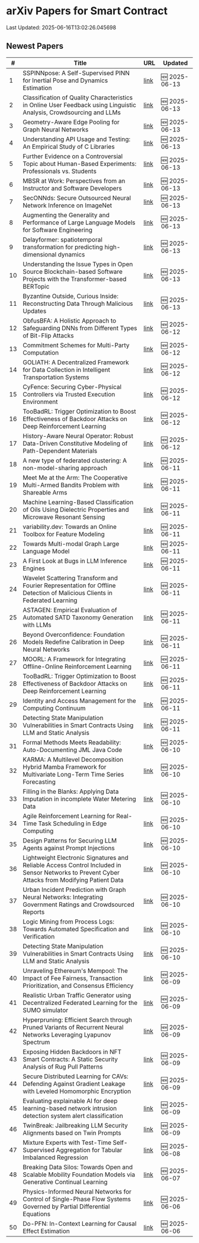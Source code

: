 # arXiv Papers for Smart Contract

Last Updated: 2025-06-16T13:02:26.045698

## Newest Papers

|\#|Title|URL|Updated|
|---|---|---|---|
|1|SSPINNpose: A Self-Supervised PINN for Inertial Pose and Dynamics Estimation|[link](http://arxiv.org/abs/2506.11786v1)|🆕 2025-06-13|
|2|Classification of Quality Characteristics in Online User Feedback using Linguistic Analysis, Crowdsourcing and LLMs|[link](http://arxiv.org/abs/2506.11722v1)|🆕 2025-06-13|
|3|Geometry-Aware Edge Pooling for Graph Neural Networks|[link](http://arxiv.org/abs/2506.11700v1)|🆕 2025-06-13|
|4|Understanding API Usage and Testing: An Empirical Study of C Libraries|[link](http://arxiv.org/abs/2506.11598v1)|🆕 2025-06-13|
|5|Further Evidence on a Controversial Topic about Human-Based Experiments: Professionals vs. Students|[link](http://arxiv.org/abs/2506.11597v1)|🆕 2025-06-13|
|6|MBSR at Work: Perspectives from an Instructor and Software Developers|[link](http://arxiv.org/abs/2506.11588v1)|🆕 2025-06-13|
|7|SecONNds: Secure Outsourced Neural Network Inference on ImageNet|[link](http://arxiv.org/abs/2506.11586v1)|🆕 2025-06-13|
|8|Augmenting the Generality and Performance of Large Language Models for Software Engineering|[link](http://arxiv.org/abs/2506.11548v1)|🆕 2025-06-13|
|9|Delayformer: spatiotemporal transformation for predicting high-dimensional dynamics|[link](http://arxiv.org/abs/2506.11528v1)|🆕 2025-06-13|
|10|Understanding the Issue Types in Open Source Blockchain-based Software Projects with the Transformer-based BERTopic|[link](http://arxiv.org/abs/2506.11451v1)|🆕 2025-06-13|
|11|Byzantine Outside, Curious Inside: Reconstructing Data Through Malicious Updates|[link](http://arxiv.org/abs/2506.11413v1)|🆕 2025-06-13|
|12|ObfusBFA: A Holistic Approach to Safeguarding DNNs from Different Types of Bit-Flip Attacks|[link](http://arxiv.org/abs/2506.10744v1)|🆕 2025-06-12|
|13|Commitment Schemes for Multi-Party Computation|[link](http://arxiv.org/abs/2506.10721v1)|🆕 2025-06-12|
|14|GOLIATH: A Decentralized Framework for Data Collection in Intelligent Transportation Systems|[link](http://arxiv.org/abs/2506.10665v1)|🆕 2025-06-12|
|15|CyFence: Securing Cyber-Physical Controllers via Trusted Execution Environment|[link](http://arxiv.org/abs/2506.10638v1)|🆕 2025-06-12|
|16|TooBadRL: Trigger Optimization to Boost Effectiveness of Backdoor Attacks on Deep Reinforcement Learning|[link](http://arxiv.org/abs/2506.09562v2)|🆕 2025-06-12|
|17|History-Aware Neural Operator: Robust Data-Driven Constitutive Modeling of Path-Dependent Materials|[link](http://arxiv.org/abs/2506.10352v1)|🆕 2025-06-12|
|18|A new type of federated clustering: A non-model-sharing approach|[link](http://arxiv.org/abs/2506.10244v1)|🆕 2025-06-11|
|19|Meet Me at the Arm: The Cooperative Multi-Armed Bandits Problem with Shareable Arms|[link](http://arxiv.org/abs/2506.10127v1)|🆕 2025-06-11|
|20|Machine Learning-Based Classification of Oils Using Dielectric Properties and Microwave Resonant Sensing|[link](http://arxiv.org/abs/2506.09867v1)|🆕 2025-06-11|
|21|variability.dev: Towards an Online Toolbox for Feature Modeling|[link](http://arxiv.org/abs/2506.09845v1)|🆕 2025-06-11|
|22|Towards Multi-modal Graph Large Language Model|[link](http://arxiv.org/abs/2506.09738v1)|🆕 2025-06-11|
|23|A First Look at Bugs in LLM Inference Engines|[link](http://arxiv.org/abs/2506.09713v1)|🆕 2025-06-11|
|24|Wavelet Scattering Transform and Fourier Representation for Offline Detection of Malicious Clients in Federated Learning|[link](http://arxiv.org/abs/2506.09674v1)|🆕 2025-06-11|
|25|ASTAGEN: Empirical Evaluation of Automated SATD Taxonomy Generation with LLMs|[link](http://arxiv.org/abs/2506.09601v1)|🆕 2025-06-11|
|26|Beyond Overconfidence: Foundation Models Redefine Calibration in Deep Neural Networks|[link](http://arxiv.org/abs/2506.09593v1)|🆕 2025-06-11|
|27|MOORL: A Framework for Integrating Offline-Online Reinforcement Learning|[link](http://arxiv.org/abs/2506.09574v1)|🆕 2025-06-11|
|28|TooBadRL: Trigger Optimization to Boost Effectiveness of Backdoor Attacks on Deep Reinforcement Learning|[link](http://arxiv.org/abs/2506.09562v1)|🆕 2025-06-11|
|29|Identity and Access Management for the Computing Continuum|[link](http://arxiv.org/abs/2506.09559v1)|🆕 2025-06-11|
|30|Detecting State Manipulation Vulnerabilities in Smart Contracts Using LLM and Static Analysis|[link](http://arxiv.org/abs/2506.08561v2)|🆕 2025-06-11|
|31|Formal Methods Meets Readability: Auto-Documenting JML Java Code|[link](http://arxiv.org/abs/2506.09230v1)|🆕 2025-06-10|
|32|KARMA: A Multilevel Decomposition Hybrid Mamba Framework for Multivariate Long-Term Time Series Forecasting|[link](http://arxiv.org/abs/2506.08939v1)|🆕 2025-06-10|
|33|Filling in the Blanks: Applying Data Imputation in incomplete Water Metering Data|[link](http://arxiv.org/abs/2506.08882v1)|🆕 2025-06-10|
|34|Agile Reinforcement Learning for Real-Time Task Scheduling in Edge Computing|[link](http://arxiv.org/abs/2506.08850v1)|🆕 2025-06-10|
|35|Design Patterns for Securing LLM Agents against Prompt Injections|[link](http://arxiv.org/abs/2506.08837v1)|🆕 2025-06-10|
|36|Lightweight Electronic Signatures and Reliable Access Control Included in Sensor Networks to Prevent Cyber Attacks from Modifying Patient Data|[link](http://arxiv.org/abs/2506.08828v1)|🆕 2025-06-10|
|37|Urban Incident Prediction with Graph Neural Networks: Integrating Government Ratings and Crowdsourced Reports|[link](http://arxiv.org/abs/2506.08740v1)|🆕 2025-06-10|
|38|Logic Mining from Process Logs: Towards Automated Specification and Verification|[link](http://arxiv.org/abs/2506.08628v1)|🆕 2025-06-10|
|39|Detecting State Manipulation Vulnerabilities in Smart Contracts Using LLM and Static Analysis|[link](http://arxiv.org/abs/2506.08561v1)|🆕 2025-06-10|
|40|Unraveling Ethereum's Mempool: The Impact of Fee Fairness, Transaction Prioritization, and Consensus Efficiency|[link](http://arxiv.org/abs/2506.07988v1)|🆕 2025-06-09|
|41|Realistic Urban Traffic Generator using Decentralized Federated Learning for the SUMO simulator|[link](http://arxiv.org/abs/2506.07980v1)|🆕 2025-06-09|
|42|Hyperpruning: Efficient Search through Pruned Variants of Recurrent Neural Networks Leveraging Lyapunov Spectrum|[link](http://arxiv.org/abs/2506.07975v1)|🆕 2025-06-09|
|43|Exposing Hidden Backdoors in NFT Smart Contracts: A Static Security Analysis of Rug Pull Patterns|[link](http://arxiv.org/abs/2506.07974v1)|🆕 2025-06-09|
|44|Secure Distributed Learning for CAVs: Defending Against Gradient Leakage with Leveled Homomorphic Encryption|[link](http://arxiv.org/abs/2506.07894v1)|🆕 2025-06-09|
|45|Evaluating explainable AI for deep learning-based network intrusion detection system alert classification|[link](http://arxiv.org/abs/2506.07882v1)|🆕 2025-06-09|
|46|TwinBreak: Jailbreaking LLM Security Alignments based on Twin Prompts|[link](http://arxiv.org/abs/2506.07596v1)|🆕 2025-06-09|
|47|Mixture Experts with Test-Time Self-Supervised Aggregation for Tabular Imbalanced Regression|[link](http://arxiv.org/abs/2506.07033v1)|🆕 2025-06-08|
|48|Breaking Data Silos: Towards Open and Scalable Mobility Foundation Models via Generative Continual Learning|[link](http://arxiv.org/abs/2506.06694v1)|🆕 2025-06-07|
|49|Physics-Informed Neural Networks for Control of Single-Phase Flow Systems Governed by Partial Differential Equations|[link](http://arxiv.org/abs/2506.06188v1)|🆕 2025-06-06|
|50|Do-PFN: In-Context Learning for Causal Effect Estimation|[link](http://arxiv.org/abs/2506.06039v1)|🆕 2025-06-06|

